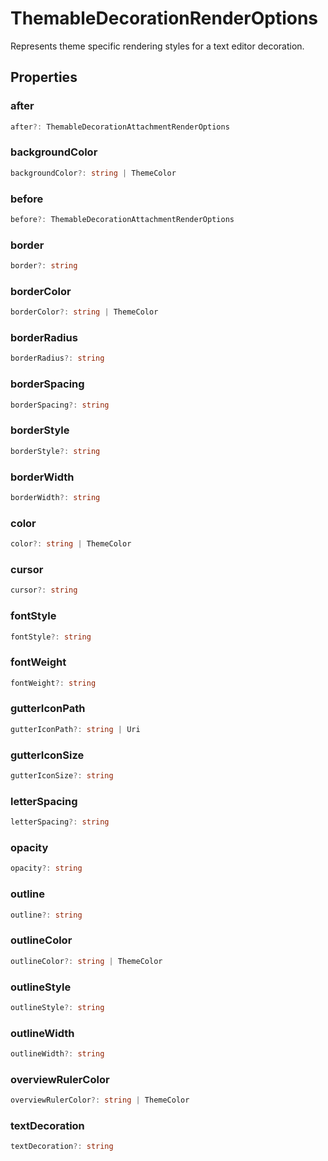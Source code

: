 # ThemableDecorationRenderOptions

Represents theme specific rendering styles for a text editor decoration.

## Properties

### after

```typescript
after?: ThemableDecorationAttachmentRenderOptions
```

### backgroundColor

```typescript
backgroundColor?: string | ThemeColor
```

### before

```typescript
before?: ThemableDecorationAttachmentRenderOptions
```

### border

```typescript
border?: string
```

### borderColor

```typescript
borderColor?: string | ThemeColor
```

### borderRadius

```typescript
borderRadius?: string
```

### borderSpacing

```typescript
borderSpacing?: string
```

### borderStyle

```typescript
borderStyle?: string
```

### borderWidth

```typescript
borderWidth?: string
```

### color

```typescript
color?: string | ThemeColor
```

### cursor

```typescript
cursor?: string
```

### fontStyle

```typescript
fontStyle?: string
```

### fontWeight

```typescript
fontWeight?: string
```

### gutterIconPath

```typescript
gutterIconPath?: string | Uri
```

### gutterIconSize

```typescript
gutterIconSize?: string
```

### letterSpacing

```typescript
letterSpacing?: string
```

### opacity

```typescript
opacity?: string
```

### outline

```typescript
outline?: string
```

### outlineColor

```typescript
outlineColor?: string | ThemeColor
```

### outlineStyle

```typescript
outlineStyle?: string
```

### outlineWidth

```typescript
outlineWidth?: string
```

### overviewRulerColor

```typescript
overviewRulerColor?: string | ThemeColor
```

### textDecoration

```typescript
textDecoration?: string
```

